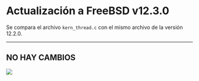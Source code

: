 # Actualización a FreeBSD v12.3.0

Se compara el archivo `kern_thread.c` con el mismo archivo de la versión 12.2.0.

---

## NO HAY CAMBIOS

<img src="https://pbs.twimg.com/media/FH4qA9UXwAkKvsO.jpg">
